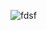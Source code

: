 ![fdsf](https://github.com/SameerAhmedBSCE/Recipe_App_React/assets/136965622/9062e66f-8768-4e85-819f-a0944fec65ef)


